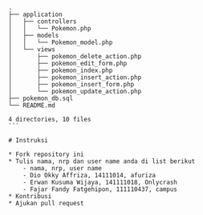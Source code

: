 ````
.
├── application
│   ├── controllers
│   │   └── Pokemon.php
│   ├── models
│   │   └── Pokemon_model.php
│   └── views
│       ├── pokemon_delete_action.php
│       ├── pokemon_edit_form.php
│       ├── pokemon_index.php
│       ├── pokemon_insert_action.php
│       ├── pokemon_insert_form.php
│       └── pokemon_update_action.php
├── pokemon_db.sql
└── README.md

4 directories, 10 files
```

# Instruksi

* Fork repository ini
* Tulis nama, nrp dan user name anda di list berikut
    - nama, nrp, user name
    - Dio Okky Affriza, 14111014, afuriza
    - Erwan Kusuma Wijaya, 141111018, Onlycrash
    - Fajar Fandy Fatgehipon, 111110437, campus
* Kontribusi
* Ajukan pull request

